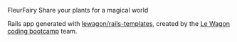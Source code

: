 FleurFairy
Share your plants for a magical world

Rails app generated with [lewagon/rails-templates](https://github.com/lewagon/rails-templates), created by the [Le Wagon coding bootcamp](https://www.lewagon.com) team.
